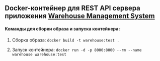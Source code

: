 ## Docker-контейнер для REST API сервера приложения [Warehouse Management System](https://github.com/andrewliutov/WarehouseManagementSystem_App)

#### Команды для сборки образа и запуска контейнера:

1. Сборка образа: `docker build -t warehouse:test .`

2. Запуск контейнера: `docker run -d -p 8000:8000 --rm --name warehouse warehouse:test `
